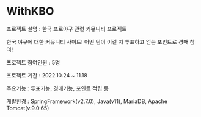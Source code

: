 # WithKBO

프로젝트 설명 : 한국 프로야구 관련 커뮤니티 프로젝트

한국 야구에 대한 커뮤니티 사이트!
어떤 팀이 이길 지 투표하고 얻는 포인트로 경매 참여!

프로젝트 참여인원 : 5명

프로젝트 기간 : 2022.10.24 ~ 11.18

주요기능 : 투표기능, 경매기능, 포인트 적립 등

개발환경 : SpringFramework(v2.7.0), Java(v11), MariaDB, Apache Tomcat(v.9.0.65)
